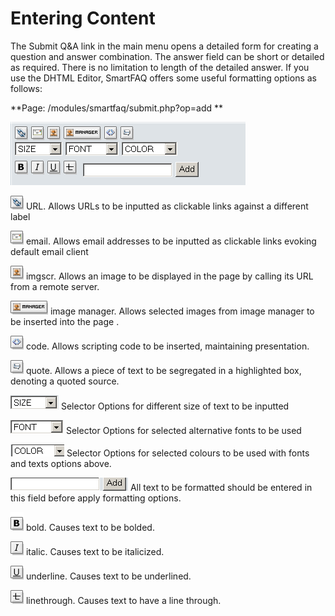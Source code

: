 # Entering Content


The Submit Q&A link in the main menu opens a detailed form for creating a question and answer combination. The answer field can be short or detailed as required. There is no limitation to length of the detailed answer. 
If you use the DHTML Editor, SmartFAQ offers some useful formatting options as follows:


**Page: /modules/smartfaq/submit.php?op=add **

![image001.png](../../assets/user-format.png)

 ![image001.png](../../assets/url.gif) URL. Allows URLs to be inputted as clickable links against a different label

 ![image001.png](../../assets/email.gif) email. Allows email addresses to be inputted as clickable links evoking default email client

 ![image001.png](../../assets/imgsrc.gif) imgscr. Allows an image to be displayed in the page by calling its URL from a remote server.

 ![image001.png](../../assets/image.gif) image manager. Allows selected images from image manager to be inserted into the page .

 ![image001.png](../../assets/code.gif) code. Allows scripting code to be inserted, maintaining presentation.

 ![image001.png](../../assets/quote.gif) quote. Allows a piece of text to be segregated in a highlighted box, denoting a quoted source.

 ![image001.png](../../assets/size.png) Selector Options for different size of text to be inputted

 ![image001.png](../../assets/font.png) Selector Options for selected alternative fonts to be used

 ![image001.png](../../assets/colour.png) Selector Options for selected colours to be used with fonts and texts options above.

 ![image001.png](../../assets/add.png) All text to be formatted should be entered in this field before apply formatting options.

 ![image001.png](../../assets/bold.gif) bold. Causes text to be bolded.

 ![image001.png](../../assets/italic.gif) italic. Causes text to be italicized.

 ![image001.png](../../assets/underline.gif) underline. Causes text to be underlined.
 
![image001.png](../../assets/linethrough.gif) linethrough.  Causes text to have a line through. 



